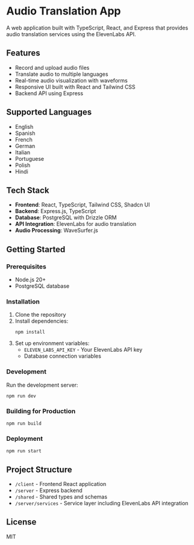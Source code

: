 
# Audio Translation App

A web application built with TypeScript, React, and Express that provides audio translation services using the ElevenLabs API.

## Features

- Record and upload audio files
- Translate audio to multiple languages
- Real-time audio visualization with waveforms
- Responsive UI built with React and Tailwind CSS
- Backend API using Express

## Supported Languages

- English
- Spanish
- French
- German
- Italian
- Portuguese
- Polish
- Hindi

## Tech Stack

- **Frontend**: React, TypeScript, Tailwind CSS, Shadcn UI
- **Backend**: Express.js, TypeScript
- **Database**: PostgreSQL with Drizzle ORM
- **API Integration**: ElevenLabs for audio translation
- **Audio Processing**: WaveSurfer.js

## Getting Started

### Prerequisites

- Node.js 20+
- PostgreSQL database

### Installation

1. Clone the repository
2. Install dependencies:
   ```
   npm install
   ```
3. Set up environment variables:
   - `ELEVEN_LABS_API_KEY` - Your ElevenLabs API key
   - Database connection variables

### Development

Run the development server:

```
npm run dev
```

### Building for Production

```
npm run build
```

### Deployment

```
npm run start
```

## Project Structure

- `/client` - Frontend React application
- `/server` - Express backend
- `/shared` - Shared types and schemas
- `/server/services` - Service layer including ElevenLabs API integration

## License

MIT
